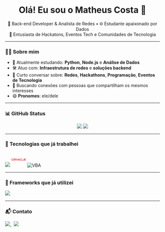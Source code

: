 <h1 align="center">Olá! Eu sou o Matheus Costa 👋</h1>

<p align="center">
🔭 Back-end Developer & Analista de Redes • 🌐 Estudante apaixonado por Dados <br>
🚀 Entusiasta de Hackatons, Eventos Tech e Comunidades de Tecnologia
</p>

---

### 👨‍💻 Sobre mim

- 🌱 Atualmente estudando: **Python**, **Node.js** e **Análise de Dados**
- 🛠️ Atuo com: **Infraestrutura de redes** e **soluções backend**
- 💬 Curto conversar sobre: **Redes**, **Hackathons**, **Programação**, **Eventos de Tecnologia**
- 🤝 Buscando conexões com pessoas que compartilham os mesmos interesses
- 😄 **Pronomes**: ele/dele

---

### 📊 GitHub Status

<div align="center">
  <img height="180em" src="https://github-readme-stats.vercel.app/api?username=matheuscosta71&show_icons=true&theme=radical&count_private=true"/>
  <img height="180em" src="https://github-readme-stats.vercel.app/api/top-langs/?username=matheuscosta71&layout=compact&theme=radical"/>
</div>

---

### 🧰 Tecnologias que já trabalhei

<p align="left">
  <img src="https://skillicons.dev/icons?i=html,css,javascript,typescript,nodejs,java,python,c,postgres,mysql" />
  <img src="https://raw.githubusercontent.com/devicons/devicon/master/icons/oracle/oracle-original.svg" height="48" title="Oracle" />
  <img src="https://upload.wikimedia.org/wikipedia/commons/thumb/7/78/Microsoft_Visual_Basic_for_Applications_logo.svg/640px-Microsoft_Visual_Basic_for_Applications_logo.svg.png" height="48" title="VBA" />
</p>

---

### 🧱 Frameworks que já utilizei

<p align="left">
  <img src="https://skillicons.dev/icons?i=react,spring,bootstrap" />
</p>

---

### 📬 Contato

<p align="left">
  <a href="https://www.linkedin.com/in/matheus-costa-56a9481ab/" target="_blank">
    <img src="https://img.shields.io/badge/-LinkedIn-%230077B5?style=for-the-badge&logo=linkedin&logoColor=white">
  </a>
  &nbsp;
  <a href="mailto:matheushenri26@outlook.com">
    <img src="https://img.shields.io/badge/-Outlook-0078D4?style=for-the-badge&logo=microsoft-outlook&logoColor=white">
  </a>
</p>
